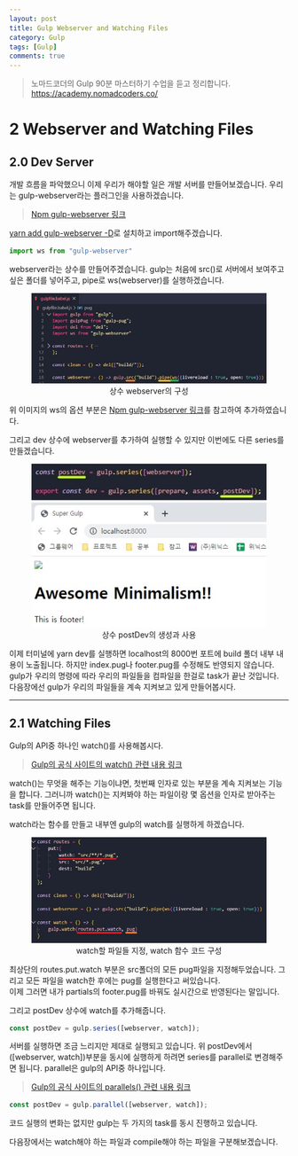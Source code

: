 ```yaml
---
layout: post
title: Gulp Webserver and Watching Files
category: Gulp
tags: [Gulp]
comments: true
---
```


> 노마드코더의 Gulp 90분 마스터하기 수업을 듣고 정리합니다. <https://academy.nomadcoders.co/>

# 2 Webserver and Watching Files

## 2.0 Dev Server

개발 흐름을 파악했으니 이제 우리가 해야할 일은 개발 서버를 만들어보겠습니다. 우리는 gulp-webserver라는 플러그인을 사용하겠습니다.

> [Npm gulp-webserver 링크](https://www.npmjs.com/package/gulp-webserver)

<u>yarn add gulp-webserver -D</u>로 설치하고 import해주겠습니다.

```javascript
import ws from "gulp-webserver"
```

webserver라는 상수를 만들어주겠습니다. gulp는 처음에 src()로 서버에서 보여주고 싶은 폴더를 넣어주고, pipe로 ws(webserver)를 실행하겠습니다.

<center>
<figure>
<img src="/assets/post-img/gulp/nomad_gulp_1-7.jpg" alt="">
<figcaption>상수 webserver의 구성</figcaption>
</figure>
</center>

위 이미지의 ws의 옵션 부분은 [Npm gulp-webserver 링크](https://www.npmjs.com/package/gulp-webserver)를 참고하여 추가하였습니다.  

그리고 dev 상수에 webserver를 추가하여 실행할 수 있지만 이번에도 다른 series를 만들겠습니다.

<center>
<figure>
<img src="/assets/post-img/gulp/nomad_gulp_1-8.jpg" alt="">
<figcaption>상수 postDev의 생성과 사용</figcaption>
</figure>
</center>

이제 터미널에 yarn dev를 실행하면 localhost의 8000번 포트에 build 폴더 내부 내용이 노출됩니다. 하지만 index.pug나 footer.pug를 수정해도 반영되지 않습니다. gulp가 우리의 명령에 따라 우리의 파일들을 컴파일을 한걸로 task가 끝난 것입니다.  
다음장에선 gulp가 우리의 파일들을 계속 지켜보고 있게 만들어봅시다.

----

## 2.1 Watching Files

Gulp의 API중 하나인 watch()를 사용해봅시다. 

> [Gulp의 공식 사이트의 watch() 관련 내용 링크](https://gulpjs.com/docs/en/api/watch)

watch()는 무엇을 해주는 기능이냐면, 첫번째 인자로 있는 부분을 계속 지켜보는 기능을 합니다. 그러니까 watch()는 지켜봐야 하는 파일이랑 몇 옵션을 인자로 받아주는 task를 만들어주면 됩니다.  

watch라는 함수를 만들고 내부엔 gulp의 watch를 실행하게 하겠습니다.

<center>
<figure>
<img src="/assets/post-img/gulp/nomad_gulp_1-9.jpg" alt="">
<figcaption>watch할 파일들 지정, watch 함수 코드 구성</figcaption>
</figure>
</center>

최상단의 routes.put.watch 부분은 src폴더의 모든 pug파일을 지정해두었습니다. 그리고 모든 파일을 watch한 후에는 pug를 실행한다고 써있습니다.  
이제 그러면 내가 partials의 footer.pug를 바꿔도 실시간으로 반영된다는 말입니다.

그리고 postDev 상수에 watch를 추가해줍니다.

```javascript
const postDev = gulp.series([webserver, watch]);
```

서버를 실행하면 조금 느리지만 제대로 실행되고 있습니다. 위 postDev에서 ([webserver, watch])부분을 동시에 실행하게 하려면 series를 parallel로 변경해주면 됩니다. parallel은 gulp의 API중 하나입니다.

> [Gulp의 공식 사이트의 parallels() 관련 내용 링크](https://gulpjs.com/docs/en/api/parallel)

```javascript
const postDev = gulp.parallel([webserver, watch]);
```

코드 실행의 변화는 없지만 gulp는 두 가지의 task를 동시 진행하고 있습니다.  

다음장에서는 watch해야 하는 파일과 compile해야 하는 파일을 구분해보겠습니다.
